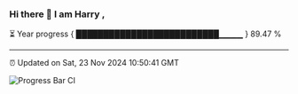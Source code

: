 ### Hi there 👋 I am Harry , 

⏳ Year progress { ██████████████████████████▁▁▁▁ } 89.47 %

---

⏰ Updated on Sat, 23 Nov 2024 10:50:41 GMT

![Progress Bar CI](https://github.com/duykhang68/duykhang68/workflows/Progress%20Bar%20CI/badge.svg)
